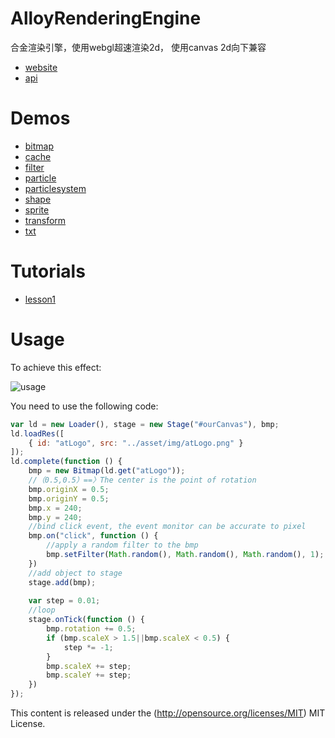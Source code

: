 # AlloyRenderingEngine
合金渲染引擎，使用webgl超速渲染2d， 使用canvas 2d向下兼容

* [website](http://alloyteam.github.io/AlloyRenderingEngine/) 
* [api](http://alloyteam.github.io/AlloyRenderingEngine/doc/)

# Demos
* [bitmap](http://alloyteam.github.io/AlloyRenderingEngine/showcase/bitmap.html) 
* [cache](http://alloyteam.github.io/AlloyRenderingEngine/showcase/cache.html) 
* [filter](http://alloyteam.github.io/AlloyRenderingEngine/showcase/filter.html) 
* [particle](http://alloyteam.github.io/AlloyRenderingEngine/showcase/particle.html) 
* [particlesystem](http://alloyteam.github.io/AlloyRenderingEngine/showcase/particlesystem.html) 
* [shape](http://alloyteam.github.io/AlloyRenderingEngine/showcase/shape.html) 
* [sprite](http://alloyteam.github.io/AlloyRenderingEngine/showcase/sprite.html) 
* [transform](http://alloyteam.github.io/AlloyRenderingEngine/showcase/transform.html) 
* [txt](http://alloyteam.github.io/AlloyRenderingEngine/showcase/txt.html) 

# Tutorials
* [lesson1](http://www.cnblogs.com/iamzhanglei/p/4306146.html)

# Usage
To achieve this effect:

![usage](https://raw.githubusercontent.com/AlloyTeam/AlloyRenderingEngine/master/asset/img/usage2.gif)

You need to use the following code:

```javascript
var ld = new Loader(), stage = new Stage("#ourCanvas"), bmp;
ld.loadRes([
    { id: "atLogo", src: "../asset/img/atLogo.png" }
]);
ld.complete(function () {
    bmp = new Bitmap(ld.get("atLogo"));
    //（0.5,0.5）==〉The center is the point of rotation
    bmp.originX = 0.5;
    bmp.originY = 0.5;
    bmp.x = 240;
    bmp.y = 240;
    //bind click event, the event monitor can be accurate to pixel
    bmp.on("click", function () {
        //apply a random filter to the bmp
        bmp.setFilter(Math.random(), Math.random(), Math.random(), 1);
    })
    //add object to stage
    stage.add(bmp);
           
    var step = 0.01;
    //loop
    stage.onTick(function () {
        bmp.rotation += 0.5;
        if (bmp.scaleX > 1.5||bmp.scaleX < 0.5) {
            step *= -1;
        }
        bmp.scaleX += step;
        bmp.scaleY += step;
    })
});
```

This content is released under the (http://opensource.org/licenses/MIT) MIT License.
